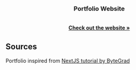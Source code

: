 <br />

  <h3 align="center">Portfolio Website</h3>

  <p align="center">
    <br />
    <a href="https://goncaloprates.vercel.app/" target="_blank"><strong>Check out the website »</strong></a>
    <br />
  </p>
</div>


## Sources

Portfolio inspired from <a href="https://www.youtube.com/watch?v=sUKptmUVIBM">NextJS tutorial by ByteGrad</a>

